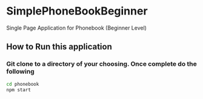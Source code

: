 # SimplePhoneBookBeginner
Single Page Application for Phonebook (Beginner Level)

## How to Run this application

### Git clone to a directory of your choosing. Once complete do the following
```sh
cd phonebook
npm start
```